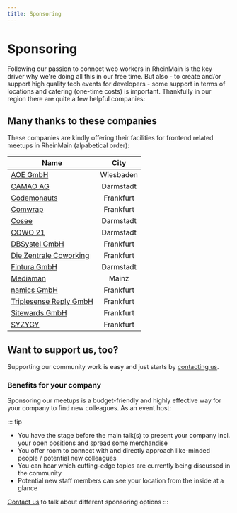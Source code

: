 ```yaml
---
title: Sponsoring
---
```


# Sponsoring

Following our passion to connect web workers in RheinMain is the key driver why we're doing all this in our free time. But also - to create and/or support high quality tech events for developers - some support in terms of locations and catering (one-time costs) is important. Thankfully in our region there are quite a few helpful companies:

## Many thanks to these companies

These companies are kindly offering their facilities for frontend related meetups in RheinMain (alpabetical order):

| Name        | City           |
| ------------- |:-------------:|
| [AOE GmbH](https://www.aoe.com) | Wiesbaden |
| [CAMAO AG](https://www.camao.one) | Darmstadt |
| [Codemonauts](https://codemonauts.com/) | Frankfurt |
| [Comwrap](https://www.comwrap.com/) | Frankfurt |
| [Cosee](https://www.cosee.biz/) | Darmstadt |
| [COWO 21](http://cowo21.de) | Darmstadt |
| [DBSystel GmbH](https://www.dbsystel.de/) | Frankfurt |
| [Die Zentrale Coworking](http://www.die-zentrale-ffm.de/) | Frankfurt |
| [Fintura GmbH](http://fintura.de/) | Darmstadt |
| [Mediaman](https://www.mediaman.de) | Mainz |
| [namics GmbH](http://www.namics.de) | Frankfurt | 
| [Triplesense Reply GmbH](http://www.triplesensereply.de/) | Frankfurt |
| [Sitewards GmbH](https://www.sitewards.com/) | Frankfurt |
| [SYZYGY](http://www.syzygy.de) | Frankfurt |

## Want to support us, too?

Supporting our community work is easy and just starts by [contacting us](contact.html).

### Benefits for your company

Sponsoring our meetups is a budget-friendly and highly effective way for your company to find new colleagues. As an event host:

::: tip
- You have the stage before the main talk(s) to present your company incl. your open positions and spread some merchandise
- You offer room to connect with and directly approach like-minded people /  potential new colleagues
- You can hear which cutting-edge topics are currently being discussed in the community 
- Potential new staff members can see your location from the inside at a glance

[Contact us](contact.html) to talk about different sponsoring options
:::


